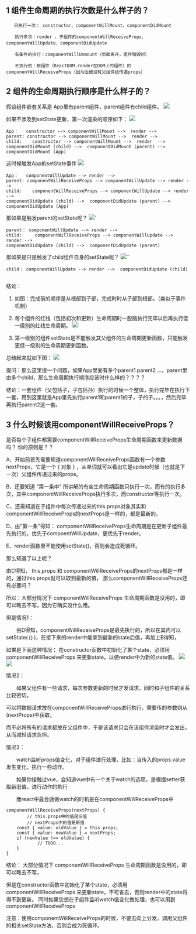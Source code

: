 ## 1 组件生命周期的执行次数是什么样子的？
```
   只执行一次： constructor、componentWillMount、componentDidMount

　　执行多次：render 、子组件的componentWillReceiveProps、componentWillUpdate、componentDidUpdate

　　有条件的执行：componentWillUnmount（页面离开，组件销毁时）

　　不执行的：根组件（ReactDOM.render在DOM上的组件）的componentWillReceiveProps（因为压根没有父组件给传递props）
``` 

## 2 组件的生命周期执行顺序是什么样子的？

假设组件嵌套关系是  App里有parent组件，parent组件有child组件。
![](https://images2018.cnblogs.com/blog/905482/201806/905482-20180623010305677-1731144297.png)

如果不涉及到setState更新，第一次渲染的顺序如下：
![](https://images2018.cnblogs.com/blog/905482/201806/905482-20180623010918232-1309924858.png)
```
App：   constructor --> componentWillMount -->  render --> 
parent: constructor --> componentWillMount -->  render --> 
child:    constructor --> componentWillMount -->  render  --> 
componentDidMount (child) -->  componentDidMount (parent) --> componentDidMount (App)
 ```

这时候触发App的setState事件
![](https://images2018.cnblogs.com/blog/905482/201806/905482-20180623011559357-19784119.png)
```
App：   componentWillUpdate --> render --> 
parent: componentWillReceiveProps --> componentWillUpdate --> render --> 
child:    componentWillReceiveProps --> componentWillUpdate --> render -->
componentDidUpdate (child) -->  componentDidUpdate (parent) --> componentDidUpdate (App)
``` 

那如果是触发parent的setState呢？
![](https://images2018.cnblogs.com/blog/905482/201806/905482-20180623012011552-2017869092.png)`
```
parent： componentWillUpdate --> render --> 
child:     componentWillReceiveProps --> componentWillUpdate --> render --> 
componentDidUpdate (child) -->  componentDidUpdate (parent) 
```

那如果是只是触发了child组件自身的setState呢？
![](https://images2018.cnblogs.com/blog/905482/201806/905482-20180623012039074-2037301353.png)``
```
child： componentWillUpdate --> render -->  componentDidUpdate (child)
 
```
结论：

1. 如图：完成前的顺序是从根部到子部，完成时时从子部到根部。（类似于事件机制）

2. 每个组件的红线（包括初次和更新）生命周期时一股脑执行完毕以后再执行低一级别的红线生命周期。
![](https://images2018.cnblogs.com/blog/905482/201806/905482-20180623013527112-2052431114.png)

3. 第一级别的组件setState是不能触发其父组件的生命周期更新函数，只能触发更低一级别的生命周期更新函数。
 
总结起来就如下图：
![](https://images2018.cnblogs.com/blog/905482/201806/905482-20180623013925218-118360954.png)


 提问：那么这里提一个问题，如果App里面有多个parent1 parent2 ...，parent里由多个child，那么生命周期执行顺序应该时什么样的？？？？

结论：一套组件（父包括子，子包括孙）执行的时候一个整体，执行完毕在执行下一套，用到这里就是App里先执行parent1和parent1的子，子的子。。。，然后完毕再执行parent2这一套。

## 3 什么时候该用componentWillReceiveProps？
是否每个子组件都需要componentWillReceiveProps生命周期函数来更新数据吗？ 你的原则是？？


A、开始前首先需要知道componentWillReceiveProps函数有一个参数nextProps，它是一个 { 对象 } ，从单词就可以看出它是update时候（也就是下一次）父组件传递过来的props。

B、还要知道 "第一条中" 所讲解的有些生命周期函数只执行一次，而有的执行多次，其中componentWillReceiveProps执行多次，而constructor等执行一次。

C、还需知道在子组件中每次传递过来的this.props对象其实和componentWillReceiveProps的nextProps是一样的，都是最新的。

D、由"第一条"得知： componentWillReceiveProps生命周期是在更新子组件最先执行的，优先于compoentWillUpdate，更优先于render。

E、render函数里不能使用setState()，否则会造成死循环。

 
那么知道了以上呢？  


由C得知，  this.props  和  componentWillReceiveProps的nextProps都是一样的，通过this.props就可以取到最新的值， 那么componentWillReceiveProps还有必要吗？

所以：大部分情况下 componentWillReceiveProps 生命周期函数是没用的，即可以略去不写，因为它确实没什么用。

 

但是情况1：

　　由D得知，componentWillReceiveProps是最先执行的，所以在其内可以setState(｛｝)，在接下来的render中能拿到最新的state后值，再加上B得知，

如果是下面这种情况： 在constructor函数中初始化了某个state，必须用 componentWillReceiveProps 来更新state，以便render中为新的state值。
![](https://images2018.cnblogs.com/blog/905482/201806/905482-20180623024251177-396333695.png)
![](https://images2018.cnblogs.com/blog/905482/201806/905482-20180623024601879-1444777769.png)


 情况2：

　　如果父组件有一些请求，每次参数更新的时候才发请求，同时和子组件的关系比较密切，

可以将数据请求放在componentWillReceiveProps进行执行，需要传的参数则从(nextProps)中获取。

而不必将所有的请求都放在父组件中，于是该请求只会在该组件渲染时才会发出，从而减轻请求负担。


 情况3：

　　watch监听props值变化，对子组件进行处理，比如：当传入的props.value发生变化，执行一些动作。 

　　如果你接触过vue，会知道vue中有一个关于watch的选项，是根据setter获取新旧值，进行动作的执行

　　而react中最合适做watch的时机是在componentWillReceiveProps中

```
componentWillReceiveProps(nextProps) {
        // this.props中的值是旧值
        // nextProps中的值是新值
    const { value: oldValue } = this.props;
    const { value: newValue } = nextProps;
    if (newValue !== oldValue) {
            // TODO...
    }
}
```
 

结论： 大部分情况下 componentWillReceiveProps 生命周期函数是没用的，即可以略去不写，

但是在constructor函数中初始化了某个state，必须用 componentWillReceiveProps 来更新state，不可省去，否则render中的state将得不到更新。
同时如果您想在子组件监听watch值变化做处理，也可以用到componentWillReceiveProps

注意：使用componentWillReceiveProps的时候，不要去向上分发，调用父组件的相关setState方法，否则会成为死循环。
